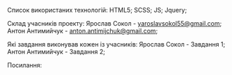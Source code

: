 Список використаних технологій:
HTML5;
SCSS;
JS;
Jquery;

Склад учасників проекту:
Ярослав Сокол - yaroslavsokol55@gmail.com;
Антон Антимийчук - anton.antimijchuk@gmail.com;

Які завдання виконував кожен із учасників:
Ярослав Сокол - Завдання 1;
Антон Антимийчук - Завдання 2;

Посилання:
